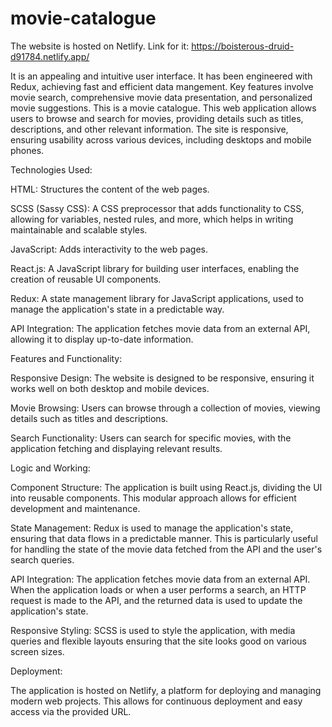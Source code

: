 # movie-catalogue
The website is hosted on Netlify. Link for it: https://boisterous-druid-d91784.netlify.app/

It is an appealing and intuitive user interface. It has been engineered with Redux, achieving fast and efficient data mangement.
Key features involve movie search, comprehensive movie data presentation, and personalized movie suggestions.
This is a movie catalogue. This web application allows users to browse and search for movies, providing details such as titles, descriptions, and other relevant information. The site is responsive, ensuring usability across various devices, including desktops and mobile phones.

Technologies Used:

HTML: Structures the content of the web pages.

SCSS (Sassy CSS): A CSS preprocessor that adds functionality to CSS, allowing for variables, nested rules, and more, which helps in writing maintainable and scalable styles.

JavaScript: Adds interactivity to the web pages.

React.js: A JavaScript library for building user interfaces, enabling the creation of reusable UI components.

Redux: A state management library for JavaScript applications, used to manage the application's state in a predictable way.

API Integration: The application fetches movie data from an external API, allowing it to display up-to-date information.

Features and Functionality:

Responsive Design: The website is designed to be responsive, ensuring it works well on both desktop and mobile devices.

Movie Browsing: Users can browse through a collection of movies, viewing details such as titles and descriptions.

Search Functionality: Users can search for specific movies, with the application fetching and displaying relevant results.

Logic and Working:

Component Structure: The application is built using React.js, dividing the UI into reusable components. This modular approach allows for efficient development and maintenance.

State Management: Redux is used to manage the application's state, ensuring that data flows in a predictable manner. This is particularly useful for handling the state of the movie data fetched from the API and the user's search queries.

API Integration: The application fetches movie data from an external API. When the application loads or when a user performs a search, an HTTP request is made to the API, and the returned data is used to update the application's state.

Responsive Styling: SCSS is used to style the application, with media queries and flexible layouts ensuring that the site looks good on various screen sizes.

Deployment:

The application is hosted on Netlify, a platform for deploying and managing modern web projects. This allows for continuous deployment and easy access via the provided URL.
